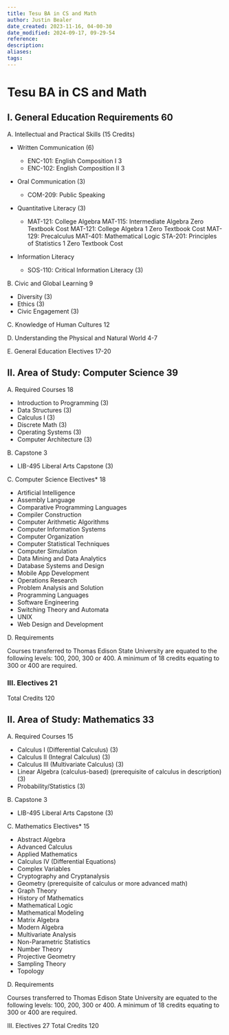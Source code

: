 ```yaml
---
title: Tesu BA in CS and Math
author: Justin Bealer
date_created: 2023-11-16, 04-00-30
date_modified: 2024-09-17, 09-29-54
reference: 
description: 
aliases: 
tags: 
---
```

# Tesu BA in CS and Math

## I. General Education Requirements 60

A. Intellectual and Practical Skills (15 Credits)
* Written Communication (6)
  * ENC-101: English Composition I 3
  * ENC-102: English Composition II 3
* Oral Communication (3)
  * COM-209: Public Speaking
* Quantitative Literacy (3)
  * MAT-121: College Algebra
MAT-115: Intermediate Algebra Zero Textbook Cost
MAT-121: College Algebra 1 Zero Textbook Cost
MAT-129: Precalculus
MAT-401: Mathematical Logic
STA-201: Principles of Statistics 1 Zero Textbook Cost

* Information Literacy
  * SOS-110: Critical Information Literacy (3)

B. Civic and Global Learning 9
* Diversity (3)
* Ethics (3)
* Civic Engagement (3)

C. Knowledge of Human Cultures 12

D. Understanding the Physical and Natural World 4-7

E. General Education Electives 17-20

## II. Area of Study: Computer Science 39

A. Required Courses 18
* Introduction to Programming (3)
* Data Structures (3)
* Calculus I (3)
* Discrete Math (3)
* Operating Systems (3)
* Computer Architecture (3)

B. Capstone 3
* LIB-495 Liberal Arts Capstone (3)

C. Computer Science Electives* 18
* Artificial Intelligence
* Assembly Language
* Comparative Programming Languages
* Compiler Construction
* Computer Arithmetic Algorithms
* Computer Information Systems
* Computer Organization
* Computer Statistical Techniques
* Computer Simulation
* Data Mining and Data Analytics
* Database Systems and Design
* Mobile App Development
* Operations Research
* Problem Analysis and Solution
* Programming Languages
* Software Engineering
* Switching Theory and Automata
* UNIX
* Web Design and Development

D. Requirements

Courses transferred to Thomas Edison State University are equated to the
following levels: 100, 200, 300 or 400. A minimum of 18 credits equating
to 300 or 400 are required.

### III. Electives 21
Total Credits 120

## II. Area of Study: Mathematics 33

A. Required Courses 15
* Calculus I (Differential Calculus) (3)
* Calculus II (Integral Calculus) (3)
* Calculus III (Multivariate Calculus) (3)
* Linear Algebra (calculus-based) (prerequisite of calculus in description) (3)
* Probability/Statistics (3)

B. Capstone 	3
* LIB-495 Liberal Arts Capstone (3)

C. Mathematics Electives* 15
* Abstract Algebra
* Advanced Calculus
* Applied Mathematics
* Calculus IV (Differential Equations)
* Complex Variables
* Cryptography and Cryptanalysis
* Geometry (prerequisite of calculus or more advanced math)
* Graph Theory
* History of Mathematics
* Mathematical Logic
* Mathematical Modeling
* Matrix Algebra
* Modern Algebra
* Multivariate Analysis
* Non-Parametric Statistics
* Number Theory
* Projective Geometry
* Sampling Theory
* Topology

D. Requirements

Courses transferred to Thomas Edison State University are equated to the
following levels: 100, 200, 300 or 400. A minimum of 18 credits equating
to 300 or 400 are required.

III. Electives 27
Total Credits 120
